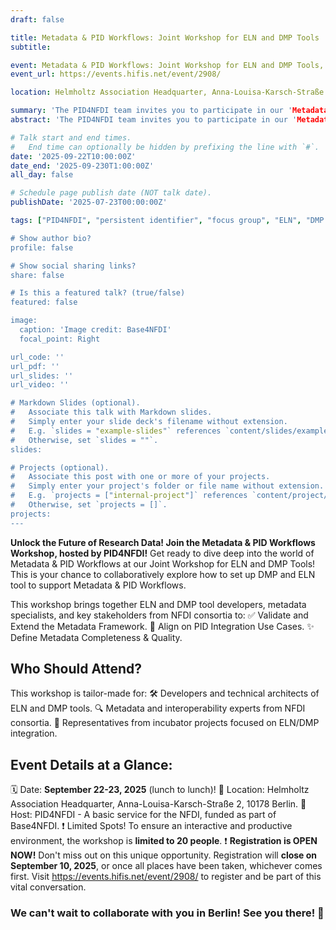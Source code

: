 ```yaml
---
draft: false

title: Metadata & PID Workflows: Joint Workshop for ELN and DMP Tools
subtitle: 

event: Metadata & PID Workflows: Joint Workshop for ELN and DMP Tools, On-site workshop
event_url: https://events.hifis.net/event/2908/ 

location: Helmholtz Association Headquarter, Anna-Louisa-Karsch-Straße 2, 10178 Berlin

summary: 'The PID4NFDI team invites you to participate in our 'Metadata & PID Workflows' workshop, which is a joint event for ELN and DMP tools. The workshop will take place from 22 to 23 September (lunch to lunch) in Berlin.'
abstract: 'The PID4NFDI team invites you to participate in our 'Metadata & PID Workflows' workshop, which is a joint event for ELN and DMP tools. The workshop will take place from 22 to 23 September (lunch to lunch) in Berlin.'

# Talk start and end times.
#   End time can optionally be hidden by prefixing the line with `#`.
date: '2025-09-22T10:00:00Z'
date_end: '2025-09-230T1:00:00Z'
all_day: false

# Schedule page publish date (NOT talk date).
publishDate: '2025-07-23T00:00:00Z'

tags: ["PID4NFDI", "persistent identifier", "focus group", "ELN", "DMP', "workshop", "metadata", "workflow", "mapping"]

# Show author bio?
profile: false

# Show social sharing links?
share: false

# Is this a featured talk? (true/false)
featured: false

image:
  caption: 'Image credit: Base4NFDI'
  focal_point: Right

url_code: ''
url_pdf: ''
url_slides: ''
url_video: ''

# Markdown Slides (optional).
#   Associate this talk with Markdown slides.
#   Simply enter your slide deck's filename without extension.
#   E.g. `slides = "example-slides"` references `content/slides/example-slides.md`.
#   Otherwise, set `slides = ""`.
slides:

# Projects (optional).
#   Associate this post with one or more of your projects.
#   Simply enter your project's folder or file name without extension.
#   E.g. `projects = ["internal-project"]` references `content/project/deep-learning/index.md`.
#   Otherwise, set `projects = []`.
projects:
---
```


**Unlock the Future of Research Data! Join the Metadata & PID Workflows Workshop, hosted by PID4NFDI!** 
Get ready to dive deep into the world of Metadata & PID Workflows at our Joint Workshop for ELN and DMP Tools! This is your chance to collaboratively explore how to set up DMP and ELN tool to support Metadata & PID Workflows.

This workshop brings together ELN and DMP tool developers, metadata specialists, and key stakeholders from NFDI consortia to:
✅ Validate and Extend the Metadata Framework.
🎯 Align on PID Integration Use Cases.
✨ Define Metadata Completeness & Quality.

## Who Should Attend?
This workshop is tailor-made for:
🛠️ Developers and technical architects of ELN and DMP tools.
🔍 Metadata and interoperability experts from NFDI consortia.
🌱 Representatives from incubator projects focused on ELN/DMP integration.

## Event Details at a Glance:
🗓️ Date: **September 22-23, 2025** (lunch to lunch)!
📍 Location: Helmholtz Association Headquarter, Anna-Louisa-Karsch-Straße 2, 10178 Berlin.
🤝 Host: PID4NFDI - A basic service for the NFDI, funded as part of Base4NFDI.
❗ Limited Spots! To ensure an interactive and productive environment, the workshop is **limited to 20 people**.
❗ **Registration is OPEN NOW!** Don't miss out on this unique opportunity. Registration will **close on September 10, 2025**, or once all places have been taken, whichever comes first. 
Visit https://events.hifis.net/event/2908/ to register and be part of this vital conversation.


### We can't wait to collaborate with you in Berlin! See you there! 👋
